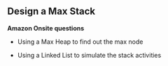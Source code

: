## Design a Max Stack
**Amazon Onsite questions**

* Using a Max Heap to find out the max node

* Using a Linked List to simulate the stack activities